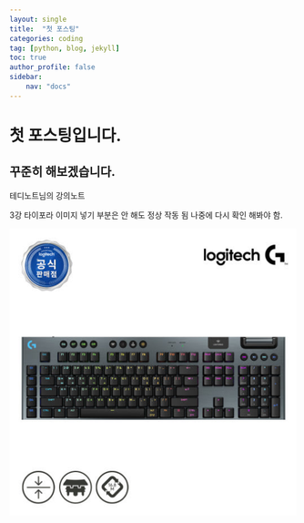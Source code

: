 ```yaml
---
layout: single
title:  "첫 포스팅"
categories: coding
tag: [python, blog, jekyll]
toc: true
author_profile: false
sidebar:
    nav: "docs"
---
```




# 첫 포스팅입니다.



## 꾸준히 해보겠습니다.

테디노트님의 강의노트

3강 타이포라 이미지 넣기 부분은 안 해도 정상 작동 됨 나중에 다시 확인 해봐야 함.


![18502512048302401_1857995747](../images/2025-07-25-first/18502512048302401_1857995747.jpg)

